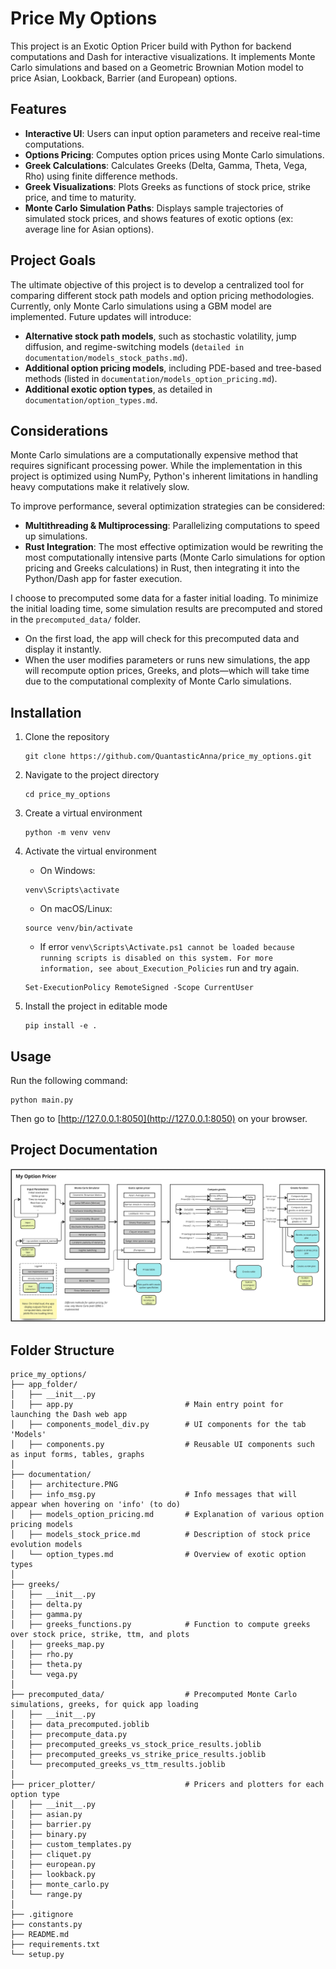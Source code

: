 # Price My Options
This project is an Exotic Option Pricer build with Python for backend computations and Dash for interactive visualizations. It implements Monte Carlo simulations and based on a Geometric Brownian Motion model to price Asian, Lookback, Barrier (and European) options. 

## Features
- **Interactive UI**: Users can input option parameters and receive real-time computations.
- **Options Pricing**: Computes option prices using Monte Carlo simulations.
- **Greek Calculations**: Calculates Greeks (Delta, Gamma, Theta, Vega, Rho) using finite difference methods.
- **Greek Visualizations**: Plots Greeks as functions of stock price, strike price, and time to maturity.
- **Monte Carlo Simulation Paths**: Displays sample trajectories of simulated stock prices, and shows features of exotic options (ex: average line for Asian options).

## Project Goals
The ultimate objective of this project is to develop a centralized tool for comparing different stock path models and option pricing methodologies. Currently, only Monte Carlo simulations using a GBM model are implemented. Future updates will introduce:

- **Alternative stock path models**, such as stochastic volatility, jump diffusion, and regime-switching models (```detailed in documentation/models_stock_paths.md```).
- **Additional option pricing models**, including PDE-based and tree-based methods (listed in ```documentation/models_option_pricing.md```).
- **Additional exotic option types**, as detailed in ```documentation/option_types.md```.

## Considerations

Monte Carlo simulations are a computationally expensive method that requires significant processing power. While the implementation in this project is optimized using NumPy, Python's inherent limitations in handling heavy computations make it relatively slow.

To improve performance, several optimization strategies can be considered:

- **Multithreading & Multiprocessing**: Parallelizing computations to speed up simulations.
- **Rust Integration**: The most effective optimization would be rewriting the most computationally intensive parts (Monte Carlo simulations for option pricing and Greeks calculations) in Rust, then integrating it into the Python/Dash app for faster execution.

I choose to precomputed some data for a faster initial loading. To minimize the initial loading time, some simulation results are precomputed and stored in the ```precomputed_data/``` folder.

- On the first load, the app will check for this precomputed data and display it instantly.
- When the user modifies parameters or runs new simulations, the app will recompute option prices, Greeks, and plots—which will take time due to the computational complexity of Monte Carlo simulations.


## Installation

1. Clone the repository
   ```
   git clone https://github.com/QuantasticAnna/price_my_options.git
   ```

2. Navigate to the project directory
   ```
   cd price_my_options
   ```

3. Create a virtual environment
   ```
   python -m venv venv
   ```

4. Activate the virtual environment
    - On Windows:
    ```
    venv\Scripts\activate
    ```
    - On macOS/Linux:
    ```
    source venv/bin/activate
    ```
    - If error ```venv\Scripts\Activate.ps1 cannot be loaded because running scripts is disabled on this system. For more information, see about_Execution_Policies``` run and try again.
    ```
    Set-ExecutionPolicy RemoteSigned -Scope CurrentUser
    ```

5. Install the project in editable mode
    ```
    pip install -e .
    ```

## Usage

Run the following command:
```
python main.py
```

Then go to [http://127.0.0.1:8050](http://127.0.0.1:8050) on your browser.

## Project Documentation

![Architecture Overview](documentation/architecture.PNG)



## Folder Structure

```
price_my_options/
├── app_folder/ 
│   ├── __init__.py
│   ├── app.py                         # Main entry point for launching the Dash web app
│   ├── components_model_div.py        # UI components for the tab 'Models'
│   ├── components.py                  # Reusable UI components such as input forms, tables, graphs
│
├── documentation/
│   ├── architecture.PNG
│   ├── info_msg.py                    # Info messages that will appear when hovering on 'info' (to do)
│   ├── models_option_pricing.md       # Explanation of various option pricing models
│   ├── models_stock_price.md          # Description of stock price evolution models
│   └── option_types.md                # Overview of exotic option types
│
├── greeks/                            
│   ├── __init__.py
│   ├── delta.py
│   ├── gamma.py
│   ├── greeks_functions.py            # Function to compute greeks over stock price, strike, ttm, and plots
│   ├── greeks_map.py
│   ├── rho.py
│   ├── theta.py
│   └── vega.py
│
├── precomputed_data/                  # Precomputed Monte Carlo simulations, greeks, for quick app loading
│   ├── __init__.py
│   ├── data_precomputed.joblib
│   ├── precompute_data.py
│   ├── precomputed_greeks_vs_stock_price_results.joblib
│   ├── precomputed_greeks_vs_strike_price_results.joblib
│   └── precomputed_greeks_vs_ttm_results.joblib
│
├── pricer_plotter/                    # Pricers and plotters for each option type
│   ├── __init__.py
│   ├── asian.py
│   ├── barrier.py
│   ├── binary.py
│   ├── custom_templates.py
│   ├── cliquet.py
│   ├── european.py
│   ├── lookback.py
│   ├── monte_carlo.py
│   └── range.py
│
├── .gitignore
├── constants.py
├── README.md
├── requirements.txt
└── setup.py
```
